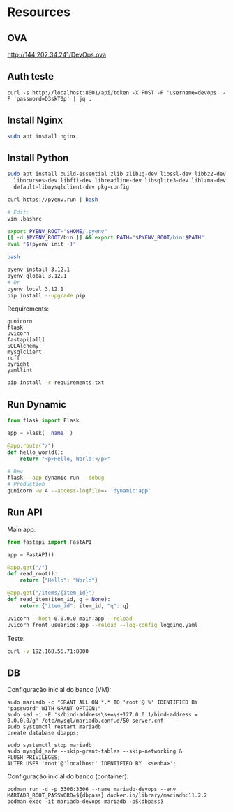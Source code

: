 # Resources

## OVA


http://144.202.34.241/DevOps.ova


## Auth teste


```
curl -s http://localhost:8001/api/token -X POST -F 'username=devops' -F 'password=D3skT0p' | jq .
```



## Install Nginx

```sh
sudo apt install nginx
```

## Install Python


```sh
sudo apt install build-essential zlib zlib1g-dev libssl-dev libbz2-dev \
  libncurses-dev libffi-dev libreadline-dev libsqlite3-dev liblzma-dev \
  default-libmysqlclient-dev pkg-config

curl https://pyenv.run | bash

# Edit:
vim .bashrc

export PYENV_ROOT="$HOME/.pyenv"
[[ -d $PYENV_ROOT/bin ]] && export PATH="$PYENV_ROOT/bin:$PATH"
eval "$(pyenv init -)"

bash

pyenv install 3.12.1
pyenv global 3.12.1
# Or
pyenv local 3.12.1
pip install --upgrade pip
```

Requirements:

```
gunicorn
flask
uvicorn
fastapi[all]
SQLAlchemy
mysqlclient
ruff
pyright
yamllint
```


```sh
pip install -r requirements.txt
```



## Run Dynamic

```python
from flask import Flask

app = Flask(__name__)

@app.route("/")
def hello_world():
    return "<p>Hello, World!</p>"
```



```sh
# Dev
flask --app dynamic run --debug
# Production
gunicorn -w 4 --access-logfile=- 'dynamic:app'
```



## Run API

Main app:

```python
from fastapi import FastAPI

app = FastAPI()

@app.get("/")
def read_root():
    return {"Hello": "World"}

@app.get("/items/{item_id}")
def read_item(item_id, q = None):
    return {"item_id": item_id, "q": q}
```


```sh
uvicorn --host 0.0.0.0 main:app --reload
uvicorn front_usuarios:app --reload --log-config logging.yaml
```

Teste:

```sh
curl -v 192.168.56.71:8000
```

## DB

Configuração inicial do banco (VM):

```
sudo mariadb -c "GRANT ALL ON *.* TO 'root'@'%' IDENTIFIED BY 'password' WITH GRANT OPTION;"
sudo sed -i -E 's/bind-address\s+=\s+127.0.0.1/bind-address = 0.0.0.0/g' /etc/mysql/mariadb.conf.d/50-server.cnf
sudo systemctl restart mariadb
create database dbapps;
```

```
sudo systemctl stop mariadb
sudo mysqld_safe --skip-grant-tables --skip-networking &
FLUSH PRIVILEGES;
ALTER USER 'root'@'localhost' IDENTIFIED BY '<senha>';

```


Configuração inicial do banco (container):

```
podman run -d -p 3306:3306 --name mariadb-devops --env MARIADB_ROOT_PASSWORD=${dbpass} docker.io/library/mariadb:11.2.2
podman exec -it mariadb-devops mariadb -p${dbpass}
```




